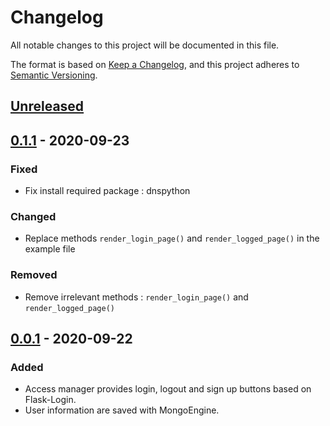 # Changelog
All notable changes to this project will be documented in this file.

The format is based on [Keep a Changelog](https://keepachangelog.com/en/1.0.0/),
and this project adheres to [Semantic Versioning](https://semver.org/spec/v2.0.0.html).

## [Unreleased]


## [0.1.1] - 2020-09-23

### Fixed 

- Fix install required package : dnspython

### Changed

- Replace methods `render_login_page()` and `render_logged_page()` in the example file ` ` 

### Removed

- Remove irrelevant methods : `render_login_page()` and `render_logged_page()`

## [0.0.1] - 2020-09-22
### Added

- Access manager provides login, logout and sign up buttons based on Flask-Login.
- User information are saved with MongoEngine.

[Unreleased]: https://github.com/evan-lh/dash-access-manager/compare/v0.1.1...HEAD
[0.1.1]: https://github.com/evan-lh/dash-access-manager/compare/v0.0.1...v0.1.1
[0.0.1]: https://github.com/evan-lh/dash-access-manager/releases/tag/v0.0.1